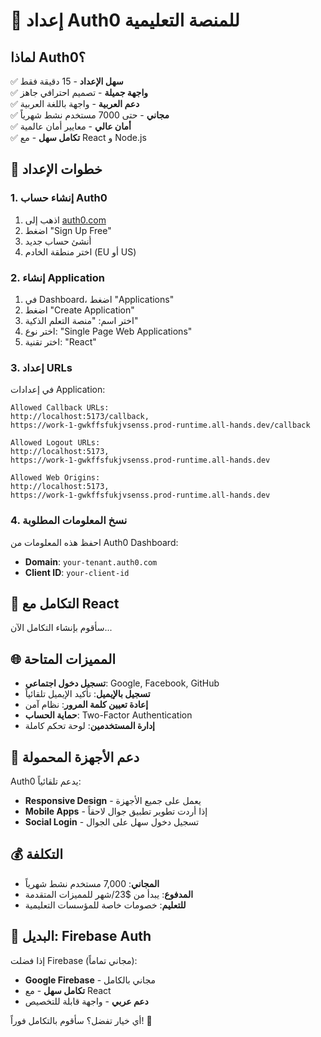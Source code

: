 # 🔐 إعداد Auth0 للمنصة التعليمية

## لماذا Auth0؟

✅ **سهل الإعداد** - 15 دقيقة فقط  
✅ **واجهة جميلة** - تصميم احترافي جاهز  
✅ **دعم العربية** - واجهة باللغة العربية  
✅ **مجاني** - حتى 7000 مستخدم نشط شهرياً  
✅ **أمان عالي** - معايير أمان عالمية  
✅ **تكامل سهل** - مع React و Node.js  

## 🚀 خطوات الإعداد

### 1. إنشاء حساب Auth0

1. اذهب إلى [auth0.com](https://auth0.com)
2. اضغط "Sign Up Free"
3. أنشئ حساب جديد
4. اختر منطقة الخادم (EU أو US)

### 2. إنشاء Application

1. في Dashboard، اضغط "Applications"
2. اضغط "Create Application"
3. اختر اسم: "منصة التعلم الذكية"
4. اختر نوع: "Single Page Web Applications"
5. اختر تقنية: "React"

### 3. إعداد URLs

في إعدادات Application:

```
Allowed Callback URLs:
http://localhost:5173/callback,
https://work-1-gwkffsfukjvsenss.prod-runtime.all-hands.dev/callback

Allowed Logout URLs:
http://localhost:5173,
https://work-1-gwkffsfukjvsenss.prod-runtime.all-hands.dev

Allowed Web Origins:
http://localhost:5173,
https://work-1-gwkffsfukjvsenss.prod-runtime.all-hands.dev
```

### 4. نسخ المعلومات المطلوبة

احفظ هذه المعلومات من Auth0 Dashboard:
- **Domain**: `your-tenant.auth0.com`
- **Client ID**: `your-client-id`

## 🔧 التكامل مع React

سأقوم بإنشاء التكامل الآن...

## 🌐 المميزات المتاحة

- **تسجيل دخول اجتماعي**: Google, Facebook, GitHub
- **تسجيل بالإيميل**: تأكيد الإيميل تلقائياً
- **إعادة تعيين كلمة المرور**: نظام آمن
- **حماية الحساب**: Two-Factor Authentication
- **إدارة المستخدمين**: لوحة تحكم كاملة

## 📱 دعم الأجهزة المحمولة

Auth0 يدعم تلقائياً:
- **Responsive Design** - يعمل على جميع الأجهزة
- **Mobile Apps** - إذا أردت تطوير تطبيق جوال لاحقاً
- **Social Login** - تسجيل دخول سهل على الجوال

## 💰 التكلفة

- **المجاني**: 7,000 مستخدم نشط شهرياً
- **المدفوع**: يبدأ من $23/شهر للمميزات المتقدمة
- **للتعليم**: خصومات خاصة للمؤسسات التعليمية

## 🔄 البديل: Firebase Auth

إذا فضلت Firebase (مجاني تماماً):
- **Google Firebase** - مجاني بالكامل
- **تكامل سهل** - مع React
- **دعم عربي** - واجهة قابلة للتخصيص

أي خيار تفضل؟ سأقوم بالتكامل فوراً! 🚀